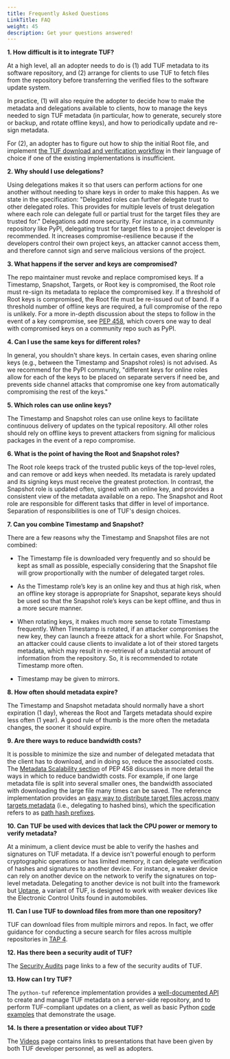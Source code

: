 ```yaml
---
title: Frequently Asked Questions
LinkTitle: FAQ
weight: 45
description: Get your questions answered!
---
```


**1. How difficult is it to integrate TUF?**

At a high level, all an adopter needs to do is (1) add TUF metadata to its
software repository, and (2) arrange for clients to use TUF to fetch files from
the repository before transferring the verified files to the software update
system.

In practice, (1) will also require the adopter to decide how to make the
metadata and delegations available to clients, how to manage the keys needed to
sign TUF metadata (in particular, how to generate, securely store or backup, and
rotate offline keys), and how to periodically update and re-sign metadata.

For (2), an adopter has to figure out how to ship the initial Root file, and
implement
[the TUF download and verification workflow](https://theupdateframework.github.io/specification/latest/#detailed-client-workflow)
in their language of choice if one of the existing implementations is
insufficient.

**2. Why should I use delegations?**

Using delegations makes it so that users can perform actions for one another
without needing to share keys in order to make this happen. As we state in the
specification: "Delegated roles can further delegate trust to other delegated
roles. This provides for multiple levels of trust delegation where each role can
delegate full or partial trust for the target files they are trusted for."
Delegations add more security. For instance, in a community repository like
PyPI, delegating trust for target files to a project developer is recommended.
It increases compromise-resilience because if the developers control their own
project keys, an attacker cannot access them, and therefore cannot sign and
serve malicious versions of the project.

**3. What happens if the server and keys are compromised?**

The repo maintainer must revoke and replace compromised keys. If a Timestamp,
Snapshot, Targets, or Root key is compromised, the Root role must re-sign its
metadata to replace the compromised key. If a threshold of Root keys is
compromised, the Root file must be re-issued out of band. If a threshold number
of offline keys are required, a full compromise of the repo is unlikely. For a
more in-depth discussion about the steps to follow in the event of a key
compromise, see
[PEP 458](https://www.python.org/dev/peps/pep-0458/#in-the-event-of-a-key-compromise),
which covers one way to deal with compromised keys on a community repo such as
PyPI.

**4. Can I use the same keys for different roles?**

In general, you shouldn't share keys. In certain cases, even sharing online keys
(e.g., between the Timestamp and Snapshot roles) is not advised. As we recommend
for the PyPI community, "different keys for online roles allow for each of the
keys to be placed on separate servers if need be, and prevents side channel
attacks that compromise one key from automatically compromising the rest of the
keys."

**5. Which roles can use online keys?**

The Timestamp and Snapshot roles can use online keys to facilitate continuous
delivery of updates on the typical repository. All other roles should rely on
offline keys to prevent attackers from signing for malicious packages in the
event of a repo compromise.

**6. What is the point of having the Root and Snapshot roles?**

The Root role keeps track of the trusted public keys of the top-level roles, and
can remove or add keys when needed. Its metadata is rarely updated and its
signing keys must receive the greatest protection. In contrast, the Snapshot
role is updated often, signed with an online key, and provides a consistent view
of the metadata available on a repo. The Snapshot and Root role are responsible
for different tasks that differ in level of importance. Separation of
responsibilities is one of TUF's design choices.

**7. Can you combine Timestamp and Snapshot?**

There are a few reasons why the Timestamp and Snapshot files are not combined:

- The Timestamp file is downloaded very frequently and so should be kept as
  small as possible, especially considering that the Snapshot file will grow
  proportionally with the number of delegated target roles.

- As the Timestamp role’s key is an online key and thus at high risk, when an
  offline key storage is appropriate for Snapshot, separate keys should be used
  so that the Snapshot role’s keys can be kept offline, and thus in a more
  secure manner.

- When rotating keys, it makes much more sense to rotate Timestamp frequently.
  When Timestamp is rotated, if an attacker compromises the new key, they can
  launch a freeze attack for a short while. For Snapshot, an attacker could
  cause clients to invalidate a lot of their stored targets metadata, which may
  result in re-retrieval of a substantial amount of information from the
  repository. So, it is recommended to rotate Timestamp more often.

- Timestamp may be given to mirrors.

**8. How often should metadata expire?**

The Timestamp and Snapshot metadata should normally have a short expiration (1
day), whereas the Root and Targets metadata should expire less often (1 year). A
good rule of thumb is the more often the metadata changes, the sooner it should
expire.

**9. Are there ways to reduce bandwidth costs?**

It is possible to minimize the size and number of delegated metadata that the
client has to download, and in doing so, reduce the associated costs. The
[Metadata Scalability section](https://www.python.org/dev/peps/pep-0458/#metadata-scalability)
of PEP 458 discusses in more detail the ways in which to reduce bandwidth costs.
For example, if one large metadata file is split into several smaller ones, the
bandwidth associated with downloading the large file many times can be saved.
The reference implementation provides an
[easy way to distribute target files across many targets metadata](https://github.com/theupdateframework/python-tuf/blob/v0.20.0/examples/repo_example/hashed_bin_delegation.py)
(i.e., delegating to hashed bins), which the specification refers to as
[path hash prefixes](https://theupdateframework.github.io/specification/latest/#path_hash_prefixes).

**10. Can TUF be used with devices that lack the CPU power or memory to verify
metadata?**

At a minimum, a client device must be able to verify the hashes and signatures
on TUF metadata. If a device isn't powerful enough to perform cryptographic
operations or has limited memory, it can delegate verification of hashes and
signatures to another device. For instance, a weaker device can rely on another
device on the network to verify the signatures on top-level metadata. Delegating
to another device is not built into the framework but
[Uptane](https://uptane.github.io/), a variant of TUF, is designed to work with
weaker devices like the Electronic Control Units found in automobiles.

**11. Can I use TUF to download files from more than one repository?**

TUF can download files from multiple mirrors and repos. In fact, we offer
guidance for conducting a secure search for files across multiple repositories
in [TAP 4](https://github.com/theupdateframework/taps/blob/master/tap4.md).

**12. Has there been a security audit of TUF?**

The [Security Audits](docs/overview/security) page links to a few of the
security audits of TUF.

**13. How can I try TUF?**

The `python-tuf` reference implementation provides a
[well-documented API](https://theupdateframework.readthedocs.io/en/latest/api/api-reference.html)
to create and manage TUF metadata on a server-side repository, and to perform
TUF-compliant updates on a client, as well as basic Python
[code examples](https://github.com/theupdateframework/python-tuf/tree/develop/examples)
that demonstrate the usage.

**14. Is there a presentation or video about TUF?**

The [Videos]() page contains links to presentations that have been given by both
TUF developer personnel, as well as adopters.
